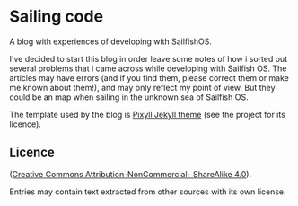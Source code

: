 # Sailing code

A blog with experiences of developing with SailfishOS.

I've decided to start this blog in order leave some notes of how i sorted out several problems that i came across while developing with Sailfish OS. The articles may have errors (and if you find them, please correct them or make me known about them!), and may only reflect my point of view. But they could be an map when sailing in the unknown sea of Sailfish OS.

The template used by the blog is [Pixyll Jekyll theme](https://github.com/johnotander/pixyll) (see the project for its licence).

## Licence

([Creative Commons Attribution-NonCommercial- ShareAlike 4.0](https://creativecommons.org/licenses/by-nc-sa/4.0/)).

Entries may contain text extracted from other sources with its own license.
